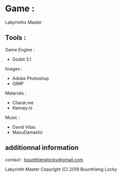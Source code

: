 # Game :

Labyrinths Master

## Tools :

Game Engine :
- Godot 3.1

Images :

- Adobe Photoshop
- GIMP

Materials : 

- Charat.me
- Kenney.nl


Music : 

- David Vitas 
- MaouDamashii


 
## additionnal information


contact : bounthienglocky@gmail.com

Labyrinth Master Copyright (C) 2019 Bounthieng Locky

